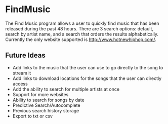 # FindMusic
The Find Music program allows a user to quickly find music that has been released during the past 48 hours. There are 3 search options: default, search by artist name, and a search that orders the results alphabetically. Currently the only website supported is http://www.hotnewhiphop.com/.

## Future Ideas
* Add links to the music that the user can use to go directly to the song to stream it
* Add links to download locations for the songs that the user can directly access
* Add the ability to search for multiple artists at once
* Support for more websites
* Ability to search for songs by date
* Predictive Search/Autocomplete
* Previous search history storage
* Export to txt or csv
